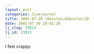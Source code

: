 ```yaml
---
layout: post
categories: livejournal
title: 2001-07-30 19&colon;02&colon;20
date: 2001-07-30 19:02:20
lj_slug: 23013
lj_id: 23013
---
```

I feel crappy
